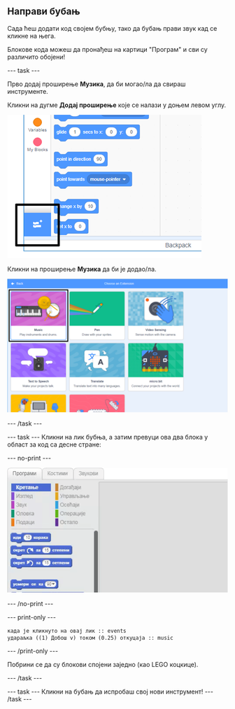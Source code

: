 ## Направи бубањ

Сада ћеш додати код својем бубњу, тако да бубањ прави звук кад се кликне на њега.

Блокове кода можеш да пронађеш на картици "Програм" и сви су различито обојени!

\--- task \---

Прво додај проширење **Музика**, да би могао/ла да свираш инструменте.

Кликни на дугме **Додај проширење** које се налази у доњем левом углу.

![додај истакнуто дугме за проширењ](images/add-extension-annotated.png)

Кликни на проширење **Музика** да би је додао/ла.

![проширење оловка истакнуто](images/click-music-annotated.png)

\--- /task \---

\--- task \--- Кликни на лик бубња, а затим превуци ова два блока у област за код са десне стране:

\--- no-print \---

![снимак екрана](images/connect-block.gif)

\--- /no-print \---

\--- print-only \---

```blocks3
када је кликнуто на овај лик :: events
удараљка ((1) Добош v) током (0.25) откуцаја :: music
```

\--- /print-only \---

Побрини се да су блокови спојени заједно (као LEGO коцкице).

\--- /task \---

\--- task \--- Кликни на бубањ да испробаш свој нови инструмент! \--- /task \---